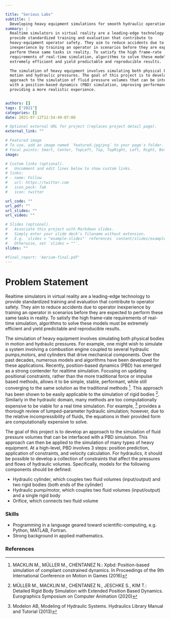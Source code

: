 ```yaml
---

title: "Serious Labs"
subtitle: |
  Developing heavy equipment simulations for smooth hydraulic operation
summary: |
  Realtime simulators in virtual reality are a leading-edge technology to
  provide standardized training and evaluation that contribute to
  heavy-equipment operator safety. They aim to reduce accidents due to operator
  inexperience by training an operator in scenarios before they are expected to
  perform these same tasks in reality. To satisfy the high frame-rate
  requirements of real-time simulation, algorithms to solve these models must be
  extremely efficient and yield predictable and reproducible results.

  The simulation of heavy equipment involves simulating both physical bodies in
  motion and hydraulic pressures. The goal of this project is to develop an
  approach to the simulation of fluid pressure volumes that can be interfaced
  with a position-based dynamics (PBD) simulation, improving performance and
  providing a more realistic experience.


authors: []
tags: ["2021"]
categories: []
date: 2021-07-12T12:54:49-07:00

# Optional external URL for project (replaces project detail page).
external_link: ""

# Featured image
# To use, add an image named `featured.jpg/png` to your page's folder.
# Focal points: Smart, Center, TopLeft, Top, TopRight, Left, Right, BottomLeft, Bottom, BottomRight.
image:

# Custom links (optional).
#   Uncomment and edit lines below to show custom links.
# links:
# - name: Follow
#   url: https://twitter.com
#   icon_pack: fab
#   icon: twitter

url_code: ""
url_pdf: ""
url_slides: ""
url_video: ""

# Slides (optional).
#   Associate this project with Markdown slides.
#   Simply enter your slide deck's filename without extension.
#   E.g. `slides = "example-slides"` references `content/slides/example-slides.md`.
#   Otherwise, set `slides = ""`.
slides: ""

#final_report: 'Aerium-final.pdf'
---
```


# Problem Statement

Realtime simulators in virtual reality are a leading-edge technology to provide
standardized training and evaluation that contribute to operator safety. They
aim to reduce accidents due to operator inexperience by training an operator in
scenarios before they are expected to perform these same tasks in reality. To
satisfy the high frame-rate requirements of real-time simulation, algorithms to
solve these models must be extremely efficient and yield predictable and
reproducible results.

The simulation of heavy equipment involves simulating both physical bodies in
motion and hydraulic pressures. For example, one might wish to simulate a system
involving a combustion engine coupled to several hydraulic pumps,motors, and
cylinders that drive mechanical components. Over the past decades, numerous
models and algorithms have been developed for these applications. Recently,
position-based dynamics (PBD) has emerged as a strong contender for realtime
simulation. Focusing on updating positional constraints, rather than the more
traditional force or impulse based methods, allows it to be simple, stable,
performant, while still converging to the same solution as the traditional
methods [^1]. This approach has been shown to be easily applicable to the
simulation of rigid bodies [^2]. Similarly in the hydraulic domain, many methods
are too computationally expensive to be viable for a real time simulation. For
example, [^3] provides a thorough review of lumped-parameter hydraulic
simulation; however, due to the relative incompressibility of fluids, the
equations in their provided form are computationally expensive to solve.

The goal of this project is to develop an approach to the simulation of fluid
pressure volumes that can be interfaced with a PBD simulation. This approach can
then be applied to the simulation of many types of heavy equipment. At a
high-level, PBD involves 3 steps: position prediction, application of
constraints, and velocity calculation. For hydraulics, it should be possible to
develop a collection of constraints that affect the pressures and flows of
hydraulic volumes. Specifically, models for the following components should be
defined:

  * Hydraulic cylinder, which couples two fluid volumes (input/output) and two
    rigid bodies (both ends of the cylinder)
  * Hydraulic pump/motor, which couples two fluid volumes (input/output) and a
    single rigid body
  * Orifice, which connects two fluid volume

### Skills
  * Programming in a language geared toward scientific-computing, e.g. Python,
    MATLAB, Fortran.
  * Strong background in applied mathematics.

### References
[^1]: MACKLIN M., MÜLLER M., CHENTANEZ N.: Xpbd: Position-based simulation of
compliant constrained dynamics. In Proceedings of the 9th International
Conference on Motion in Games (2016)
[^2]: MÜLLER M., MACKLIN M., CHENTANEZ N., JESCHKE S., KIM T.: Detailed Rigid
Body Simulation with Extended Position Based Dynamics. Eurographics Symposium on
Computer Animation (2020)
[^3]: Modelon AB, Modeling of Hydraulic Systems. Hydraulics Library Manual and
Tutorial (2013)
